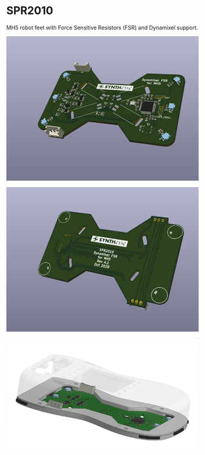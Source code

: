 # SPR2010

MH5 robot feet with Force Sensitive Resistors (FSR) and Dynamixel support.

![front](imgs/SPR2010-front.png)

![back](imgs/SPR2010-back.png)

![3D](imgs/MH5-Foot-FSR.png)
